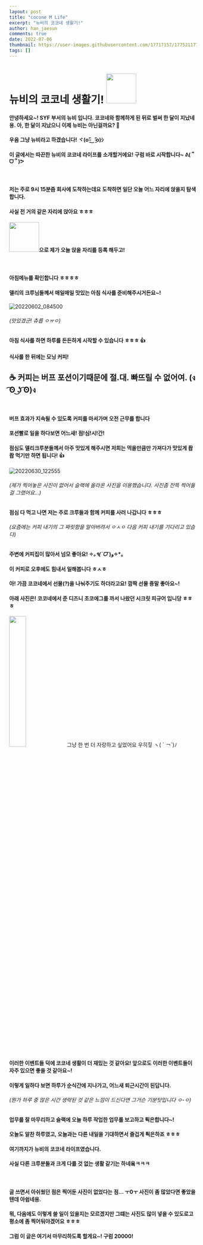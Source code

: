 ```yaml
---
layout: post
title: "cocone M Life"
excerpt: "뉴비의 코코네 생활기!"
author: han_jaesun
comments: true
date: 2022-07-06
thumbnail: https://user-images.githubusercontent.com/17717157/177521177-d114fd9d-e368-4a72-9d44-fdbc2957a205.png
tags: []
---
```


# 뉴비의 코코네 생활기! <img src="https://user-images.githubusercontent.com/17717157/177521177-d114fd9d-e368-4a72-9d44-fdbc2957a205.png" width="80" height="80"/> <br>

#### 안녕하세요~! SYF 부서의 뉴비 입니다. 코코네와 함께하게 된 뒤로 벌써 한 달이 지났네용. 아, 한 달이 지났으니 이제 뉴비는 아닌걸까요? 🤔

#### 우음 그냥 뉴비라고 하겠습니다! ヾ(o˃̵͈̑‿˂̵͈̑o)ｼ

#### 이 글에서는 따끈한 뉴비의 코코네 라이프를 소개할거에요! 구럼 바로 시작합니다~ ᕕ( ՞ ᗜ ՞ )ᕗ

<br>

#### 저는 주로 9시 15분즘 회사에 도착하는데요 도착하면 일단 오늘 어느 자리에 앉을지 탐색합니다.

#### 사실 전 거의 같은 자리에 앉아요 ㅎㅎㅎ

#### <img src="https://user-images.githubusercontent.com/17717157/177521729-f1ac45fc-fa53-462a-924c-019671385964.png" width="80" height="80" />으로 제가 오늘 앉을 자리를 등록 해두고!

<br>

#### 아침메뉴를 확인합니다 ㅎㅎㅎㅎ

#### 델리의 크루님들꼐서 매일매일 맛있는 아침 식사를 준비해주시거든요~!

![20220602_084500](https://user-images.githubusercontent.com/17717157/177512586-47079781-527f-4567-afa8-d485d7e0836c.jpg)

###### (맛있겠군! 츄릅 ㅇㅠㅇ)

#### 아침 식사를 하면 하루를 든든하게 시작할 수 있습니다 ㅎㅎㅎ 👍

#### 식사를 한 뒤에는 모닝 커피!

## ☕ 커피는 버프 포션이기때문에 절.대. 빠뜨릴 수 없어여. (ง ͡ʘ ͜ʖ ͡ʘ)ง

<br>

#### 버프 효과가 지속될 수 있도록 커피를 마셔가며 오전 근무를 합니다

#### 포션빨로 일을 하다보면 어느새! 점!심!시!간!

#### 점심도 델리크루분들께서 아주 맛있게 해주시면 저희는 먹을만큼만 가져다가 맛있게 촵촵 먹기만 하면 됩니다! 👍

![20220630_122555](https://user-images.githubusercontent.com/17717157/177524264-d8092323-a7ee-4a58-b8d9-23d9f214ac68.jpg)

###### (제가 찍어놓은 사진이 없어서 슬랙에 올라온 사진을 이용했습니다. 사진좀 잔뜩 찍어둘 걸 그랬어요...)

#### 점심 다 먹고 나면 저는 주로 크루들과 함께 커피를 사러 나갑니다 ㅎㅎㅎ

###### (요즘에는 커피 내기의 그 짜릿함을 알아버려서 ㅇㅅㅇ 다음 커피 내기를 기다리고 있슴다)

#### 주변에 커피집이 많아서 넘모 좋아요! ✧*｡٩(ˊᗜˋ*)و✧\*｡

#### 이 커피로 오후에도 힘내서 일해봅니다 ㅎㅅㅎ

#### 아! 가끔 코코네에서 선물(?)을 나눠주기도 하더라고요! 깜짝 선물 죵말 좋아요~!

#### 아래 사진은! 코코네에서 준 디즈니 초코에그를 까서 나왔던 시크릿 피규어 입니당 ㅎㅎㅎ

<img src="https://user-images.githubusercontent.com/17717157/177498646-dd769dc3-2adc-4912-913e-b36ae2b6c1d8.jpg" width="30%" height="30%" /> 그냥 한 번 더 자랑하고 싶었어요 우히힣 ヽ( ´ ￢`)ﾉ

#### 이러한 이벤트들 덕에 코코네 생활이 더 재밌는 것 같아요! 앞으로도 이러한 이벤트들이 자주 있으면 좋을 것 같아요~!

#### 이렇게 일하다 보면 하루가 순식간에 지나가고, 어느새 퇴근시간이 된답니다.

###### (뭔가 하루 중 많은 시간 생략된 것 같은 느낌이 드신다면 그거슨 기분탓입니다 ㅇ-ㅇ)

#### 업무를 잘 마무리하고 슬랙에 오늘 하루 작업한 업무를 보고하고 퇵은합니다~!

#### 오늘도 알찬 하루였고, 오늘과는 다른 내일을 기대하면서 즐겁게 퇵은하죠 ㅎㅎㅎ

#### 여기까지가 뉴비의 코코네 라이프였습니다.

#### 사실 다른 크루분들과 크게 다를 것 없는 생활 같기는 하네욬ㅋㅋㅋ

<br>

#### 글 쓰면서 아쉬웠던 점은 찍어둔 사진이 없었다는 점... ㅜ0ㅜ 사진이 좀 많았다면 좋았을 텐데 아쉽네용.

#### 뭐, 다음에도 이렇게 쓸 일이 있을지는 모르겠지만 그떄는 사진도 많이 넣을 수 있도로고 평소에 좀 찍어둬야겠어요 ㅎㅎㅎ

#### 그럼 이 글은 여기서 마무리하도록 할게요~! 구럼 20000!
